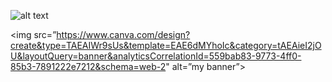 ![alt text](https://www.canva.com/design?create&type=TAEAIWr9sUs&template=EAE6dMYhoIc&category=tAEAieI2jOU&layoutQuery=banner&analyticsCorrelationId=559bab83-9773-4ff0-85b3-7891222e7212&schema=web-2)

<img src=”https://www.canva.com/design?create&type=TAEAIWr9sUs&template=EAE6dMYhoIc&category=tAEAieI2jOU&layoutQuery=banner&analyticsCorrelationId=559bab83-9773-4ff0-85b3-7891222e7212&schema=web-2" alt=”my banner”>


